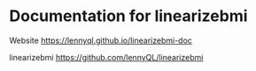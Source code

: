 # Documentation for linearizebmi

Website https://lennyql.github.io/linearizebmi-doc

linearizebmi https://github.com/lennyQL/linearizebmi
